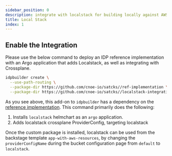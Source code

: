 ```yaml
---
sidebar_position: 0
description: integrate with localstack for building locally against AWS
title: Local Stack
index: 1
---
```


## Enable the Integration
Please use the below command to deploy an IDP reference implementation with an Argo application that adds Localstack, as well as integrating with Crossplane.

```bash
idpbuilder create \
  --use-path-routing \
  --package-dir https://github.com/cnoe-io/satcks//ref-implementation \
  --package-dir https://github.com/cnoe-io/satcks//localstack-integration
```

As you see above, this add-on to `idpbuilder` has a dependency on the [reference implementation](reference-impl). This command primarily does the following:

1. Installs `localstack` helmchart as an `argo` application.
2. Adds localstack crossplane ProviderConfig, targeting localstack

Once the custom package is installed, localstack can be used from the backstage template `app-with-aws-resources`, by changing the `providerConfigName` during the bucket configuration page from `default` to `localstack`.
